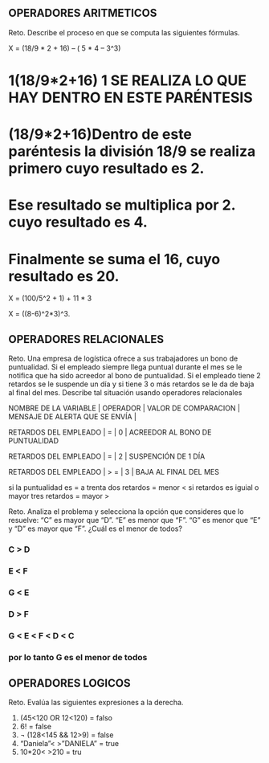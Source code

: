 ## OPERADORES ARITMETICOS
Reto. Describe el proceso en que se computa las siguientes fórmulas.

X = (18/9 * 2 + 16) – ( 5 * 4 – 3^3)
 # 1(18/9*2+16) 1 SE REALIZA LO QUE HAY DENTRO  EN ESTE PARÉNTESIS
   # (18/9*2+16)Dentro de este paréntesis la división 18/9 se realiza primero cuyo resultado es 2.
   # Ese resultado se multiplica  por 2. cuyo resultado es 4.
   # Finalmente  se suma el 16, cuyo resultado es 20.
   
   
   

X = (100/5^2 + 1) + 11 * 3

X = ((8-6)^2*3)^3.


## OPERADORES RELACIONALES
Reto. Una empresa de logística ofrece a sus trabajadores un bono de
puntualidad. Si el empleado siempre llega puntual durante el mes se le
notifica que ha sido acreedor al bono de puntualidad. Si el empleado tiene
2 retardos se le suspende un día y si tiene 3 o más retardos se le da de
baja al final del mes. Describe tal situación usando operadores
relacionales 


NOMBRE DE LA VARIABLE  | OPERADOR  |  VALOR DE COMPARACION  | MENSAJE DE ALERTA QUE SE ENVÍA |

RETARDOS DEL EMPLEADO  | = | 0 | ACREEDOR AL BONO DE PUNTUALIDAD

RETARDOS DEL EMPLEADO  | =  | 2 | SUSPENCIÓN  DE 1 DÍA

RETARDOS  DEL EMPLEADO  | > = | 3 | BAJA AL FINAL DEL MES 



  

  si la puntualidad es = a trenta 
  dos retardos =  menor <
  si retardos es iguial o mayor  tres retardos = mayor >
  
Reto. Analiza el problema y selecciona la opción que consideres que lo
resuelve:
“C” es mayor que “D”. “E” es menor que “F”. “G” es menor que “E” y “D” es
mayor que “F”. ¿Cuál es el menor de todos?
 ### C > D
 ### E < F
 ### G < E
 ### D > F
 ### G < E < F < D < C         

### por lo tanto G es el menor  de todos 




## OPERADORES LOGICOS
Reto. Evalúa las siguientes expresiones a la derecha.
1) (45<120 OR 12<120)     = falso 
2) 6!                     = false
3) ¬ (128<145 && 12>9)    = false
4) “Daniela”< >”DANIELA”  = true
5) 10*20< >210            = tru
